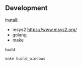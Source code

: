 ## Development

Install:

- msys2 https://www.msys2.org/
- golang
- make

build
    
    make build_windows

